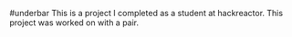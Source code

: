 #underbar This is a project I completed as a student at hackreactor. This project was worked on with a pair.
